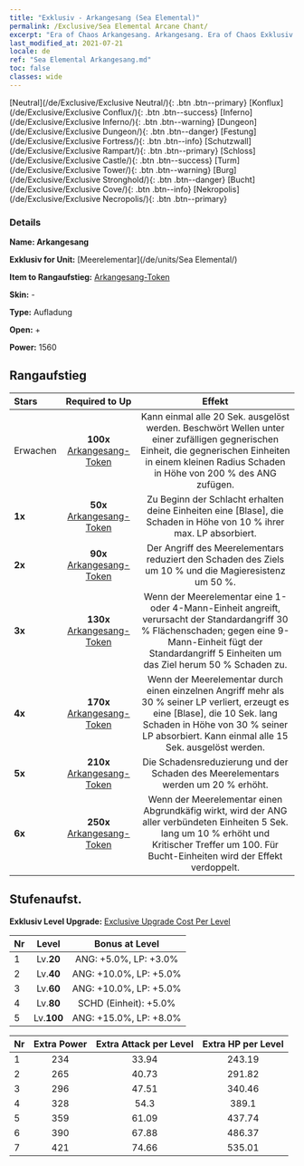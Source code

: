 ```yaml
---
title: "Exklusiv - Arkangesang (Sea Elemental)"
permalink: /Exclusive/Sea Elemental Arcane Chant/
excerpt: "Era of Chaos Arkangesang. Arkangesang. Era of Chaos Exklusiv Arkangesang. Meerelementar Exklusiv."
last_modified_at: 2021-07-21
locale: de
ref: "Sea Elemental Arkangesang.md"
toc: false
classes: wide
---
```

 [Neutral](/de/Exclusive/Exclusive Neutral/){: .btn .btn--primary} [Konflux](/de/Exclusive/Exclusive Conflux/){: .btn .btn--success} [Inferno](/de/Exclusive/Exclusive Inferno/){: .btn .btn--warning} [Dungeon](/de/Exclusive/Exclusive Dungeon/){: .btn .btn--danger} [Festung](/de/Exclusive/Exclusive Fortress/){: .btn .btn--info} [Schutzwall](/de/Exclusive/Exclusive Rampart/){: .btn .btn--primary} [Schloss](/de/Exclusive/Exclusive Castle/){: .btn .btn--success} [Turm](/de/Exclusive/Exclusive Tower/){: .btn .btn--warning} [Burg](/de/Exclusive/Exclusive Stronghold/){: .btn .btn--danger} [Bucht](/de/Exclusive/Exclusive Cove/){: .btn .btn--info} [Nekropolis](/de/Exclusive/Exclusive Necropolis/){: .btn .btn--primary} 

### Details
 **Name: Arkangesang** 

 **Exklusiv for Unit:** [Meerelementar](/de/units/Sea Elemental/) 

 **Item to Rangaufstieg:** [Arkangesang-Token](/ItemsDE/con_915/)

 **Skin:** -

 **Type:** Aufladung

 **Open:** +

 **Power:** 1560

## Rangaufstieg

  |     Stars    |  Required to Up | Effekt |
  |:-------------|:---------------:|:---------------:|
  |  Erwachen  | **100x** [Arkangesang-Token](/ItemsDE/con_915/) | <Flutwellen> Kann einmal alle 20 Sek. ausgelöst werden. Beschwört Wellen unter einer zufälligen gegnerischen Einheit, die gegnerischen Einheiten in einem kleinen Radius Schaden in Höhe von 200 % des ANG zufügen. |
  | **1x** <i class="fas fa-star"/> | **50x** [Arkangesang-Token](/ItemsDE/con_915/) | Zu Beginn der Schlacht erhalten deine Einheiten eine [Blase], die Schaden in Höhe von 10 % ihrer max. LP absorbiert. |
  | **2x** <i class="fas fa-star"/> | **90x** [Arkangesang-Token](/ItemsDE/con_915/) | Der Angriff des Meerelementars reduziert den Schaden des Ziels um 10 % und die Magieresistenz um 50 %. |
  | **3x** <i class="fas fa-star"/> | **130x** [Arkangesang-Token](/ItemsDE/con_915/) | Wenn der Meerelementar eine 1- oder 4-Mann-Einheit angreift, verursacht der Standardangriff 30 % Flächenschaden; gegen eine 9-Mann-Einheit fügt der Standardangriff 5 Einheiten um das Ziel herum 50 % Schaden zu. |
  | **4x** <i class="fas fa-star"/> | **170x** [Arkangesang-Token](/ItemsDE/con_915/) | Wenn der Meerelementar  durch einen einzelnen Angriff mehr als 30 % seiner LP verliert, erzeugt es eine [Blase], die 10 Sek. lang Schaden in Höhe von 30 % seiner LP absorbiert. Kann einmal alle 15 Sek. ausgelöst werden. |
  | **5x** <i class="fas fa-star"/> | **210x** [Arkangesang-Token](/ItemsDE/con_915/) | Die Schadensreduzierung und der Schaden des Meerelementars werden um 20 % erhöht. |
  | **6x** <i class="fas fa-star"/> | **250x** [Arkangesang-Token](/ItemsDE/con_915/) | Wenn der Meerelementar einen Abgrundkäfig wirkt, wird der ANG aller verbündeten Einheiten 5 Sek. lang um 10 % erhöht und Kritischer Treffer um 100. Für Bucht-Einheiten wird der Effekt verdoppelt. |


## Stufenaufst.
 **Exklusiv Level Upgrade:** [Exclusive Upgrade Cost Per Level](/Exclusive/ExclusiveUpgradeCostPerLevel/)

  |  Nr  |   Level  | Bonus at Level |
  |:-----|:--------:|:--------------:|
  | 1 | Lv.**20** | ANG: +5.0%, LP: +3.0% |
  | 2 | Lv.**40** | ANG: +10.0%, LP: +5.0% |
  | 3 | Lv.**60** | ANG: +10.0%, LP: +5.0% |
  | 4 | Lv.**80** | SCHD (Einheit): +5.0% |
  | 5 | Lv.**100** | ANG: +15.0%, LP: +8.0% |


  |  Nr  |  Extra Power | Extra Attack per Level | Extra HP per Level |
  |:-----|:--------:|:--------:|:--------:|
  | 1 | 234 | 33.94 | 243.19 |
  | 2 | 265 | 40.73 | 291.82 |
  | 3 | 296 | 47.51 | 340.46 |
  | 4 | 328 | 54.3 | 389.1 |
  | 5 | 359 | 61.09 | 437.74 |
  | 6 | 390 | 67.88 | 486.37 |
  | 7 | 421 | 74.66 | 535.01 |


